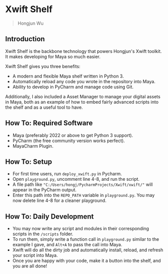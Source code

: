 # Xwift Shelf
> Hongjun Wu

## Introduction

Xwift Shelf is the backbone technology that powers Hongjun's Xwift toolkit.
It makes developing for Maya so much easier.

Xwift Shelf gives you three benefits:
* A modern and flexible Maya shelf written in Python 3.
* Automatically reload any code you wrote in the repository into Maya.
* Ability to develop in PyCharm and manage code using Git.

Additionally, I also included a Asset Manager to manage your digital assets in Maya, both as an example of how to embed fairly advanced scripts into the shelf and as a useful tool to have.

## How To: Required Software
* Maya (preferably 2022 or above to get Python 3 support).
* PyCharm (the free community version works perfect).
* MayaCharm Plugin.

## How To: Setup
* For first time users, run `deploy_xwift.py` in Pycharm.
* Open `playground.py`, uncomment line 4-8, and run the script.
* A file path like `"C:/Users/hongj/PycharmProjects/Xwift/xwift/"` will appear in the PyCharm output.
* Enter this path into the `REPO_PATH` variable in `playground.py`. You may now delete line 4-8 for a cleaner playground.

## How To: Daily Development
* You may now write any script and modules in their corresponding scripts in the `/scripts` folder.
* To run them, simply write a function call in `playground.py` similar to the example I gave, and `Alt+A` to pass the call into Maya.
* Xwift will do all the dirty job and automatically install, reload, and refresh your script into Maya.
* Once you are happy with your code, make it a button into the shelf, and you are all done!